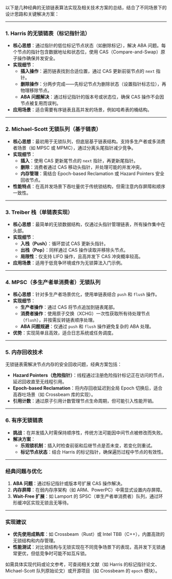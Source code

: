 以下是几种经典的无锁链表算法实现及相关技术方案的总结，结合了不同场景下的设计思路和关键解决方案：

---

### 1. **Harris 的无锁链表（标记指针法）**

- **核心思想**：通过指针的低位标记节点状态（如删除标记），解决 ABA 问题。每个节点的指针包含数据地址和状态位，使用 CAS（Compare-and-Swap）原子操作确保并发安全。
- **实现细节**：
  - **插入操作**：遍历链表找到合适位置，通过 CAS 更新前驱节点的 `next` 指针。
  - **删除操作**：分两步完成——先标记节点为删除状态（设置指针标志位），再物理移除节点。
  - **ABA 问题解决**：通过标记指针的版本号或状态位，确保 CAS 操作不会因节点被复用而误判。
- **应用场景**：适合需要有序链表且高并发的场景，例如哈希表的桶结构。

---

### 2. **Michael-Scott 无锁队列（基于链表）**

- **核心思想**：最初用于无锁队列，但底层基于链表结构。支持多生产者或多消费者场景（如 MPSC 或 MPMC），通过分离头尾指针减少竞争。
- **实现细节**：
  - **插入**：使用 CAS 更新尾节点的 `next` 指针，再更新尾指针。
  - **删除**：消费者通过 CAS 移动头指针，并处理可能的并发冲突。
  - **内存管理**：需结合 Epoch-based Reclamation 或 Hazard Pointers 安全回收节点。
- **性能特点**：在高并发场景下吞吐量优于传统锁结构，但需注意内存屏障和顺序一致性。

---

### 3. **Treiber 栈（单链表实现）**

- **核心思想**：最简单的无锁数据结构，仅通过头指针管理链表，所有操作集中在头部。
- **实现细节**：
  - **入栈（Push）**：循环尝试 CAS 更新头指针。
  - **出栈（Pop）**：同样通过 CAS 操作读取并移除头节点。
  - **局限性**：仅支持 LIFO 操作，且高并发下 CAS 冲突概率较高。
- **应用场景**：适用于低竞争环境或作为无锁算法入门示例。

---

### 4. **MPSC（多生产者单消费者）无锁队列**

- **核心思想**：针对多生产者场景优化，使用单链表结合 `push` 和 `flush` 操作。
- **实现细节**：
  - **生产者操作**：通过 CAS 将节点追加到链表尾部。
  - **消费者操作**：使用原子交换（XCHG）一次性获取所有待处理节点（`flush`），并按需反转链表顺序处理。
  - **ABA 问题规避**：仅通过 `push` 和 `flush` 操作避免复杂的 ABA 处理。
- **优势**：实现简单且高效，适合日志系统或任务调度。

---

### 5. **内存回收技术**

无锁链表需解决节点内存的安全回收问题，经典方案包括：

- **Hazard Pointers（危险指针）**：线程通过注册危险指针标记正在访问的节点，延迟回收直至无线程引用。
- **Epoch-based Reclamation**：将内存回收延迟到全局 Epoch 切换后，适合高吞吐场景（如 Crossbeam 库的实现）。
- **引用计数**：通过原子引用计数管理节点生命周期，但可能引入性能开销。

---

### 6. **有序无锁链表**

- **挑战**：在并发插入时需保持顺序性，传统方法可能因中间节点被修改而失败。
- **解决方案**：
  - **乐观锁机制**：插入时检查前驱和后继节点是否未变，若变化则重试。
  - **标记节点状态**：结合 Harris 的标记指针，确保遍历过程中节点的有效性。

---

### 经典问题与优化

1. **ABA 问题**：通过标记指针或版本号扩展 CAS 操作解决。
2. **内存屏障**：在弱内存序架构（如 ARM、PowerPC）中需显式设置内存屏障。
3. **Wait-Free 扩展**：如 Lamport 的 SPSC（单生产者单消费者）队列，通过环形缓冲区实现无锁且无等待。

---

### 实现建议

- **优先使用成熟库**：如 Crossbeam（Rust）或 Intel TBB（C++），内置高效的无锁结构和内存管理。
- **性能测试**：对比锁结构与无锁实现在不同竞争场景下的表现，高并发下无锁通常更优，但低竞争时可能不如互斥锁。

如需具体实现代码或论文参考，可查阅相关文献（如 Harris 的标记指针论文、Michael-Scott 队列原始论文）或开源项目（如 Crossbeam 的 `epoch` 模块）。
